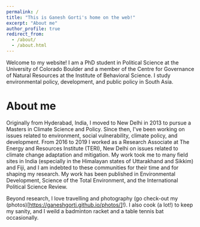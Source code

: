 ```yaml
---
permalink: /
title: "This is Ganesh Gorti's home on the web!"
excerpt: "About me"
author_profile: true
redirect_from: 
  - /about/
  - /about.html
---
```


Welcome to my website! I am a PhD student in Political Science at the University of Colorado Boulder and a member of the Centre for Governance of Natural Resources at the Institute of Behavioral Science. I study environmental policy, development, and public policy in South Asia.


About me
======
Originally from Hyderabad, India, I moved to New Delhi in 2013 to pursue a Masters in Climate Science and Policy. Since then, I've been working on issues related to environment, social vulnerability, climate policy, and development. From 2016 to 2019 I worked as a Research Associate at The Energy and Resources Institute (TERI), New Delhi on issues related to climate change adaptation and mitigation. My work took me to many field sites in India (especially in the Himalayan states of Uttarakhand and Sikkim) and Fiji, and I am indebted to these communities for their time and for shaping my research. My work has been published in Environmental Development, Science of the Total Environment, and the International Political Science Review.

Beyond research, I love travelling and photography (go check-out my (photos)[https://ganeshgorti.github.io/photos/]!). I also cook (a lot!) to keep my sanity, and I weild a badminton racket and a table tennis bat occasionally. 
